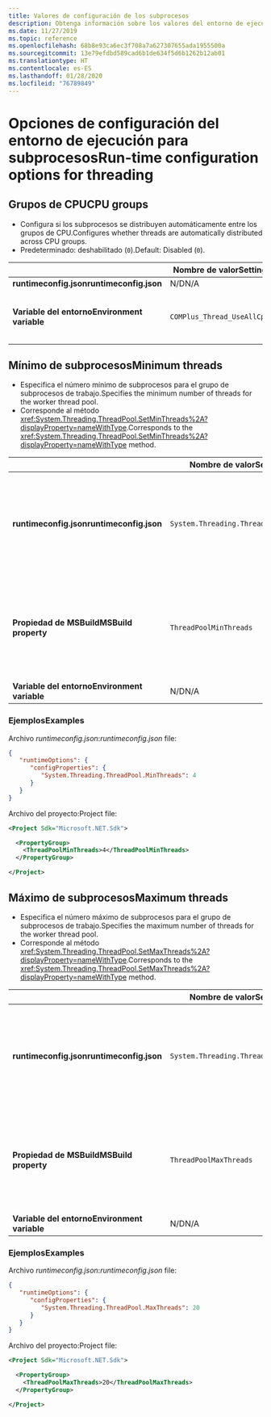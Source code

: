 ```yaml
---
title: Valores de configuración de los subprocesos
description: Obtenga información sobre los valores del entorno de ejecución que configuran los subprocesos para las aplicaciones de .NET Core.
ms.date: 11/27/2019
ms.topic: reference
ms.openlocfilehash: 68b8e93ca6ec3f708a7a627307655ada1955500a
ms.sourcegitcommit: 13e79efdbd589cad6b1de634f5d6b1262b12ab01
ms.translationtype: HT
ms.contentlocale: es-ES
ms.lasthandoff: 01/28/2020
ms.locfileid: "76789849"
---
```

# <a name="run-time-configuration-options-for-threading"></a><span data-ttu-id="5f81b-103">Opciones de configuración del entorno de ejecución para subprocesos</span><span class="sxs-lookup"><span data-stu-id="5f81b-103">Run-time configuration options for threading</span></span>

## <a name="cpu-groups"></a><span data-ttu-id="5f81b-104">Grupos de CPU</span><span class="sxs-lookup"><span data-stu-id="5f81b-104">CPU groups</span></span>

- <span data-ttu-id="5f81b-105">Configura si los subprocesos se distribuyen automáticamente entre los grupos de CPU.</span><span class="sxs-lookup"><span data-stu-id="5f81b-105">Configures whether threads are automatically distributed across CPU groups.</span></span>
- <span data-ttu-id="5f81b-106">Predeterminado: deshabilitado (`0`).</span><span class="sxs-lookup"><span data-stu-id="5f81b-106">Default: Disabled (`0`).</span></span>

| | <span data-ttu-id="5f81b-107">Nombre de valor</span><span class="sxs-lookup"><span data-stu-id="5f81b-107">Setting name</span></span> | <span data-ttu-id="5f81b-108">Valores</span><span class="sxs-lookup"><span data-stu-id="5f81b-108">Values</span></span> |
| - | - | - |
| <span data-ttu-id="5f81b-109">**runtimeconfig.json**</span><span class="sxs-lookup"><span data-stu-id="5f81b-109">**runtimeconfig.json**</span></span> | <span data-ttu-id="5f81b-110">N/D</span><span class="sxs-lookup"><span data-stu-id="5f81b-110">N/A</span></span> | <span data-ttu-id="5f81b-111">N/D</span><span class="sxs-lookup"><span data-stu-id="5f81b-111">N/A</span></span> |
| <span data-ttu-id="5f81b-112">**Variable del entorno**</span><span class="sxs-lookup"><span data-stu-id="5f81b-112">**Environment variable**</span></span> | `COMPlus_Thread_UseAllCpuGroups` | <span data-ttu-id="5f81b-113">`0`: deshabilitado.</span><span class="sxs-lookup"><span data-stu-id="5f81b-113">`0` - disabled</span></span><br/><span data-ttu-id="5f81b-114">`1`: habilitado.</span><span class="sxs-lookup"><span data-stu-id="5f81b-114">`1` - enabled</span></span> |

## <a name="minimum-threads"></a><span data-ttu-id="5f81b-115">Mínimo de subprocesos</span><span class="sxs-lookup"><span data-stu-id="5f81b-115">Minimum threads</span></span>

- <span data-ttu-id="5f81b-116">Especifica el número mínimo de subprocesos para el grupo de subprocesos de trabajo.</span><span class="sxs-lookup"><span data-stu-id="5f81b-116">Specifies the minimum number of threads for the worker thread pool.</span></span>
- <span data-ttu-id="5f81b-117">Corresponde al método <xref:System.Threading.ThreadPool.SetMinThreads%2A?displayProperty=nameWithType>.</span><span class="sxs-lookup"><span data-stu-id="5f81b-117">Corresponds to the <xref:System.Threading.ThreadPool.SetMinThreads%2A?displayProperty=nameWithType> method.</span></span>

| | <span data-ttu-id="5f81b-118">Nombre de valor</span><span class="sxs-lookup"><span data-stu-id="5f81b-118">Setting name</span></span> | <span data-ttu-id="5f81b-119">Valores</span><span class="sxs-lookup"><span data-stu-id="5f81b-119">Values</span></span> |
| - | - | - |
| <span data-ttu-id="5f81b-120">**runtimeconfig.json**</span><span class="sxs-lookup"><span data-stu-id="5f81b-120">**runtimeconfig.json**</span></span> | `System.Threading.ThreadPool.MinThreads` | <span data-ttu-id="5f81b-121">Entero que representa el número mínimo de subprocesos.</span><span class="sxs-lookup"><span data-stu-id="5f81b-121">An integer that represents the minimum number of threads</span></span> |
| <span data-ttu-id="5f81b-122">**Propiedad de MSBuild**</span><span class="sxs-lookup"><span data-stu-id="5f81b-122">**MSBuild property**</span></span> | `ThreadPoolMinThreads` | <span data-ttu-id="5f81b-123">Entero que representa el número mínimo de subprocesos.</span><span class="sxs-lookup"><span data-stu-id="5f81b-123">An integer that represents the minimum number of threads</span></span> |
| <span data-ttu-id="5f81b-124">**Variable del entorno**</span><span class="sxs-lookup"><span data-stu-id="5f81b-124">**Environment variable**</span></span> | <span data-ttu-id="5f81b-125">N/D</span><span class="sxs-lookup"><span data-stu-id="5f81b-125">N/A</span></span> | <span data-ttu-id="5f81b-126">N/D</span><span class="sxs-lookup"><span data-stu-id="5f81b-126">N/A</span></span> |

### <a name="examples"></a><span data-ttu-id="5f81b-127">Ejemplos</span><span class="sxs-lookup"><span data-stu-id="5f81b-127">Examples</span></span>

<span data-ttu-id="5f81b-128">Archivo *runtimeconfig.json*:</span><span class="sxs-lookup"><span data-stu-id="5f81b-128">*runtimeconfig.json* file:</span></span>

```json
{
   "runtimeOptions": {
      "configProperties": {
         "System.Threading.ThreadPool.MinThreads": 4
      }
   }
}
```

<span data-ttu-id="5f81b-129">Archivo del proyecto:</span><span class="sxs-lookup"><span data-stu-id="5f81b-129">Project file:</span></span>

```xml
<Project Sdk="Microsoft.NET.Sdk">

  <PropertyGroup>
    <ThreadPoolMinThreads>4</ThreadPoolMinThreads>
  </PropertyGroup>

</Project>
```

## <a name="maximum-threads"></a><span data-ttu-id="5f81b-130">Máximo de subprocesos</span><span class="sxs-lookup"><span data-stu-id="5f81b-130">Maximum threads</span></span>

- <span data-ttu-id="5f81b-131">Especifica el número máximo de subprocesos para el grupo de subprocesos de trabajo.</span><span class="sxs-lookup"><span data-stu-id="5f81b-131">Specifies the maximum number of threads for the worker thread pool.</span></span>
- <span data-ttu-id="5f81b-132">Corresponde al método <xref:System.Threading.ThreadPool.SetMaxThreads%2A?displayProperty=nameWithType>.</span><span class="sxs-lookup"><span data-stu-id="5f81b-132">Corresponds to the <xref:System.Threading.ThreadPool.SetMaxThreads%2A?displayProperty=nameWithType> method.</span></span>

| | <span data-ttu-id="5f81b-133">Nombre de valor</span><span class="sxs-lookup"><span data-stu-id="5f81b-133">Setting name</span></span> | <span data-ttu-id="5f81b-134">Valores</span><span class="sxs-lookup"><span data-stu-id="5f81b-134">Values</span></span> |
| - | - | - |
| <span data-ttu-id="5f81b-135">**runtimeconfig.json**</span><span class="sxs-lookup"><span data-stu-id="5f81b-135">**runtimeconfig.json**</span></span> | `System.Threading.ThreadPool.MaxThreads` | <span data-ttu-id="5f81b-136">Entero que representa el número máximo de subprocesos.</span><span class="sxs-lookup"><span data-stu-id="5f81b-136">An integer that represents the maximum number of threads</span></span> |
| <span data-ttu-id="5f81b-137">**Propiedad de MSBuild**</span><span class="sxs-lookup"><span data-stu-id="5f81b-137">**MSBuild property**</span></span> | `ThreadPoolMaxThreads` | <span data-ttu-id="5f81b-138">Entero que representa el número máximo de subprocesos.</span><span class="sxs-lookup"><span data-stu-id="5f81b-138">An integer that represents the maximum number of threads</span></span> |
| <span data-ttu-id="5f81b-139">**Variable del entorno**</span><span class="sxs-lookup"><span data-stu-id="5f81b-139">**Environment variable**</span></span> | <span data-ttu-id="5f81b-140">N/D</span><span class="sxs-lookup"><span data-stu-id="5f81b-140">N/A</span></span> | <span data-ttu-id="5f81b-141">N/D</span><span class="sxs-lookup"><span data-stu-id="5f81b-141">N/A</span></span> |

### <a name="examples"></a><span data-ttu-id="5f81b-142">Ejemplos</span><span class="sxs-lookup"><span data-stu-id="5f81b-142">Examples</span></span>

<span data-ttu-id="5f81b-143">Archivo *runtimeconfig.json*:</span><span class="sxs-lookup"><span data-stu-id="5f81b-143">*runtimeconfig.json* file:</span></span>

```json
{
   "runtimeOptions": {
      "configProperties": {
         "System.Threading.ThreadPool.MaxThreads": 20
      }
   }
}
```

<span data-ttu-id="5f81b-144">Archivo del proyecto:</span><span class="sxs-lookup"><span data-stu-id="5f81b-144">Project file:</span></span>

```xml
<Project Sdk="Microsoft.NET.Sdk">

  <PropertyGroup>
    <ThreadPoolMaxThreads>20</ThreadPoolMaxThreads>
  </PropertyGroup>

</Project>
```
